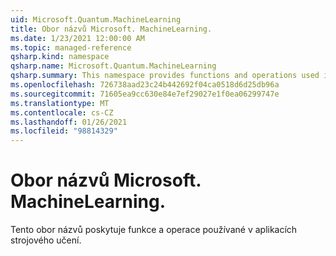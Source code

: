 ```yaml
---
uid: Microsoft.Quantum.MachineLearning
title: Obor názvů Microsoft. MachineLearning.
ms.date: 1/23/2021 12:00:00 AM
ms.topic: managed-reference
qsharp.kind: namespace
qsharp.name: Microsoft.Quantum.MachineLearning
qsharp.summary: This namespace provides functions and operations used in quantum machine learning applications.
ms.openlocfilehash: 726738aad23c24b442692f04ca0518d6d25db96a
ms.sourcegitcommit: 71605ea9cc630e84e7ef29027e1f0ea06299747e
ms.translationtype: MT
ms.contentlocale: cs-CZ
ms.lasthandoff: 01/26/2021
ms.locfileid: "98814329"
---
```

# <a name="microsoftquantummachinelearning-namespace"></a>Obor názvů Microsoft. MachineLearning.

Tento obor názvů poskytuje funkce a operace používané v aplikacích strojového učení.

